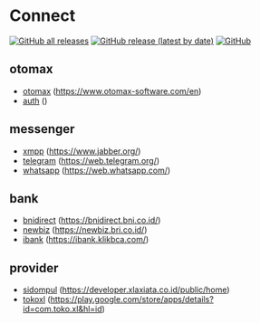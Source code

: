# Connect
[![GitHub all releases](https://img.shields.io/github/downloads/ndiing/connect/total)](https://github.com/ndiing/connect/releases)
[![GitHub release (latest by date)](https://img.shields.io/github/v/release/ndiing/connect)](https://github.com/ndiing/connect/releases)
[![GitHub](https://img.shields.io/github/license/ndiing/connect)](https://github.com/ndiing/connect/releases)

## otomax
- [otomax](./rest/otomax.rest) (https://www.otomax-software.com/en)
- [auth](./rest/auth.rest) ()

## messenger
- [xmpp](./rest/xmpp.rest) (https://www.jabber.org/)
- [telegram](./rest/telegram.rest) (https://web.telegram.org/)
- [whatsapp](./rest/whatsapp.rest) (https://web.whatsapp.com/)

## bank
- [bnidirect](./rest/bnidirect.rest) (https://bnidirect.bni.co.id/)
- [newbiz](./rest/newbiz.rest) (https://newbiz.bri.co.id/)
- [ibank](./rest/ibank.rest) (https://ibank.klikbca.com/)

## provider
- [sidompul](./rest/sidompul.rest) (https://developer.xlaxiata.co.id/public/home)
- [tokoxl](./rest/tokoxl.rest) (https://play.google.com/store/apps/details?id=com.toko.xl&hl=id)

